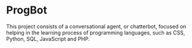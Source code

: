 # ProgBot

This project consists of a conversational agent, or chatterbot, focused on helping in the learning process of programming languages, such as CSS, Python, SQL, JavaScript and PHP.

